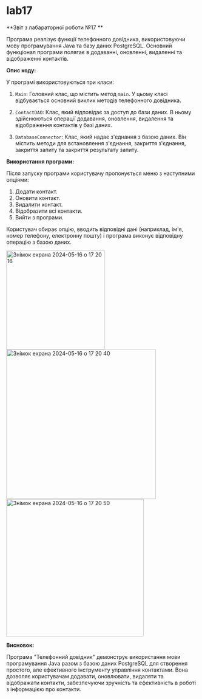 # lab17
**Звіт з лабараторної роботи №17 **

Програма реалізує функції телефонного довідника, використовуючи мову програмування Java та базу даних PostgreSQL. Основний функціонал програми полягає в додаванні, оновленні, видаленні та відображенні контактів.

**Опис коду:**

У програмі використовуються три класи:

1. `Main`: Головний клас, що містить метод `main`. У цьому класі відбувається основний виклик методів телефонного довідника.

2. `ContactDAO`: Клас, який відповідає за доступ до бази даних. В ньому здійснюються операції додавання, оновлення, видалення та відображення контактів у базі даних.

3. `DatabaseConnector`: Клас, який надає з'єднання з базою даних. Він містить методи для встановлення з'єднання, закриття з'єднання, закриття запиту та закриття результату запиту.

**Використання програми:**

Після запуску програми користувачу пропонується меню з наступними опціями:
1. Додати контакт.
2. Оновити контакт.
3. Видалити контакт.
4. Відобразити всі контакти.
5. Вийти з програми.

Користувач обирає опцію, вводить відповідні дані (наприклад, ім'я, номер телефону, електронну пошту) і програма виконує відповідну операцію з базою даних.

<img width="260" alt="Знімок екрана 2024-05-16 о 17 20 16" src="https://github.com/MatrixRosul/lab17/assets/147719806/f62df451-06d0-4ae3-81ab-8392e7951b54">

<img width="394" alt="Знімок екрана 2024-05-16 о 17 20 40" src="https://github.com/MatrixRosul/lab17/assets/147719806/e48b28d8-c107-4806-8e14-33e8f312502e">

<img width="362" alt="Знімок екрана 2024-05-16 о 17 20 50" src="https://github.com/MatrixRosul/lab17/assets/147719806/3cdf3713-64d4-460b-bc82-29b50f4eb594">

**Висновок:**

Програма "Телефонний довідник" демонструє використання мови програмування Java разом з базою даних PostgreSQL для створення простого, але ефективного інструменту управління контактами. Вона дозволяє користувачам додавати, оновлювати, видаляти та відображати контакти, забезпечуючи зручність та ефективність в роботі з інформацією про контакти.
